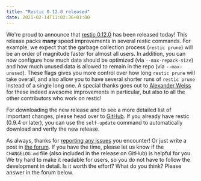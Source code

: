 ```yaml
---
title: "Restic 0.12.0 released"
date: 2021-02-14T11:02:36+01:00
---
```


We're proud to announce that [restic 0.12.0](https://github.com/restic/restic/releases/v0.12.0) has been released today! This release packs **many** speed improvements in several restic commands. For example, we expect that the garbage collection process (`restic prune`) will be an order of magnitude faster for almost all users. In addition, you can now configure how much data should be optimized (via `--max-repack-size`) and how much unused data is allowed to remain in the repo (via `--max-unused`). These flags gives you more control over how long `restic prune` will take overall, and also allow you to have several shorter runs of `restic prune` instead of a single long one. A special thanks goes out to [Alexander Weiss](https://github.com/aawsome) for these indeed awesome improvements in particular, but also to all the other contributors who work on restic!

For downloading the new release and to see a more detailed list of important changes, please head over to [GitHub](https://github.com/restic/restic/releases/v0.12.0). If you already have restic (0.9.4 or later), you can use the `self-update` command to automatically download and verify the new release.

As always, thanks for [reporting any issues](https://github.com/restic/restic/issues/new/choose) you encounter! Or just write a post in [the forum](https://forum.restic.net). If you have the time, please let us know if the `CHANGELOG.md` file (also included in the release on GitHub) is helpful for you. We try hard to make it readable for users, so you do not have to follow the development in detail. Is it worth the effort? What do you think? Please answer in the forum below.
